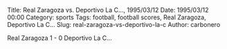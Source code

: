 Title: Real Zaragoza vs. Deportivo La C…, 1995/03/12
Date: 1995/03/12 00:00
Category: sports
Tags: football, football scores, Real Zaragoza, Deportivo La C…
Slug: real-zaragoza-vs-deportivo-la-c
Author: carbonero


Real Zaragoza 1 - 0 Deportivo La C…
